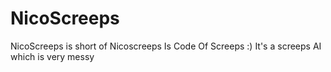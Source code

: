 # NicoScreeps
NicoScreeps is short of Nicoscreeps Is Code Of Screeps :)
It's a screeps AI which is very messy

